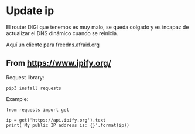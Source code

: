 # Update ip

El router DIGI que tenemos es muy malo, se queda colgado y es incapaz de actualizar el DNS dinámico cuando se reinicia.

Aquí un cliente para freedns.afraid.org

## From https://www.ipify.org/

Request library:

```
pip3 install requests
```

Example:
```
from requests import get

ip = get('https://api.ipify.org').text
print('My public IP address is: {}'.format(ip))
```

